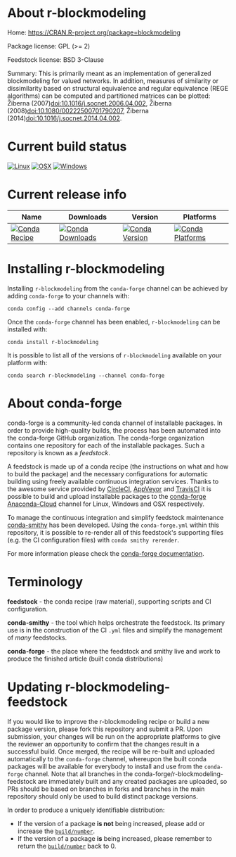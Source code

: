 About r-blockmodeling
=====================

Home: https://CRAN.R-project.org/package=blockmodeling

Package license: GPL (>= 2)

Feedstock license: BSD 3-Clause

Summary: This is primarily meant as an implementation of generalized blockmodeling for valued networks. In addition, measures of similarity or dissimilarity based on structural equivalence and  regular equivalence (REGE algorithms) can be computed and partitioned matrices can be plotted: Žiberna (2007)<doi:10.1016/j.socnet.2006.04.002>, Žiberna (2008)<doi:10.1080/00222500701790207>, Žiberna (2014)<doi:10.1016/j.socnet.2014.04.002>.



Current build status
====================

[![Linux](https://img.shields.io/circleci/project/github/conda-forge/r-blockmodeling-feedstock/master.svg?label=Linux)](https://circleci.com/gh/conda-forge/r-blockmodeling-feedstock)
[![OSX](https://img.shields.io/travis/conda-forge/r-blockmodeling-feedstock/master.svg?label=macOS)](https://travis-ci.org/conda-forge/r-blockmodeling-feedstock)
[![Windows](https://img.shields.io/appveyor/ci/conda-forge/r-blockmodeling-feedstock/master.svg?label=Windows)](https://ci.appveyor.com/project/conda-forge/r-blockmodeling-feedstock/branch/master)

Current release info
====================

| Name | Downloads | Version | Platforms |
| --- | --- | --- | --- |
| [![Conda Recipe](https://img.shields.io/badge/recipe-r--blockmodeling-green.svg)](https://anaconda.org/conda-forge/r-blockmodeling) | [![Conda Downloads](https://img.shields.io/conda/dn/conda-forge/r-blockmodeling.svg)](https://anaconda.org/conda-forge/r-blockmodeling) | [![Conda Version](https://img.shields.io/conda/vn/conda-forge/r-blockmodeling.svg)](https://anaconda.org/conda-forge/r-blockmodeling) | [![Conda Platforms](https://img.shields.io/conda/pn/conda-forge/r-blockmodeling.svg)](https://anaconda.org/conda-forge/r-blockmodeling) |

Installing r-blockmodeling
==========================

Installing `r-blockmodeling` from the `conda-forge` channel can be achieved by adding `conda-forge` to your channels with:

```
conda config --add channels conda-forge
```

Once the `conda-forge` channel has been enabled, `r-blockmodeling` can be installed with:

```
conda install r-blockmodeling
```

It is possible to list all of the versions of `r-blockmodeling` available on your platform with:

```
conda search r-blockmodeling --channel conda-forge
```


About conda-forge
=================

conda-forge is a community-led conda channel of installable packages.
In order to provide high-quality builds, the process has been automated into the
conda-forge GitHub organization. The conda-forge organization contains one repository
for each of the installable packages. Such a repository is known as a *feedstock*.

A feedstock is made up of a conda recipe (the instructions on what and how to build
the package) and the necessary configurations for automatic building using freely
available continuous integration services. Thanks to the awesome service provided by
[CircleCI](https://circleci.com/), [AppVeyor](https://www.appveyor.com/)
and [TravisCI](https://travis-ci.org/) it is possible to build and upload installable
packages to the [conda-forge](https://anaconda.org/conda-forge)
[Anaconda-Cloud](https://anaconda.org/) channel for Linux, Windows and OSX respectively.

To manage the continuous integration and simplify feedstock maintenance
[conda-smithy](https://github.com/conda-forge/conda-smithy) has been developed.
Using the ``conda-forge.yml`` within this repository, it is possible to re-render all of
this feedstock's supporting files (e.g. the CI configuration files) with ``conda smithy rerender``.

For more information please check the [conda-forge documentation](https://conda-forge.org/docs/).

Terminology
===========

**feedstock** - the conda recipe (raw material), supporting scripts and CI configuration.

**conda-smithy** - the tool which helps orchestrate the feedstock.
                   Its primary use is in the construction of the CI ``.yml`` files
                   and simplify the management of *many* feedstocks.

**conda-forge** - the place where the feedstock and smithy live and work to
                  produce the finished article (built conda distributions)


Updating r-blockmodeling-feedstock
==================================

If you would like to improve the r-blockmodeling recipe or build a new
package version, please fork this repository and submit a PR. Upon submission,
your changes will be run on the appropriate platforms to give the reviewer an
opportunity to confirm that the changes result in a successful build. Once
merged, the recipe will be re-built and uploaded automatically to the
`conda-forge` channel, whereupon the built conda packages will be available for
everybody to install and use from the `conda-forge` channel.
Note that all branches in the conda-forge/r-blockmodeling-feedstock are
immediately built and any created packages are uploaded, so PRs should be based
on branches in forks and branches in the main repository should only be used to
build distinct package versions.

In order to produce a uniquely identifiable distribution:
 * If the version of a package **is not** being increased, please add or increase
   the [``build/number``](https://conda.io/docs/user-guide/tasks/build-packages/define-metadata.html#build-number-and-string).
 * If the version of a package **is** being increased, please remember to return
   the [``build/number``](https://conda.io/docs/user-guide/tasks/build-packages/define-metadata.html#build-number-and-string)
   back to 0.

